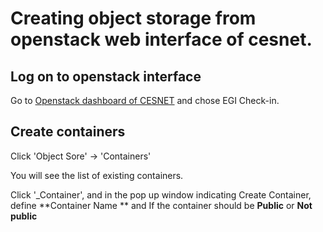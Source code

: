 # Creating object storage from openstack web interface of cesnet.

## Log on to openstack interface
Go to [Openstack dashboard of CESNET](https://dashboard.cloud.muni.cz/auth/login/) and chose EGI Check-in.

## Create containers
Click 'Object Sore' -> 'Containers'


You will see the list of existing containers.  

Click '_Container', and in the pop up window indicating Create Container, define
**Container Name ** and If the container should be **Public** or **Not public** 



